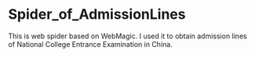 # Spider_of_AdmissionLines
This is web spider based on WebMagic. I used it to obtain admission lines of National College Entrance Examination in China.
